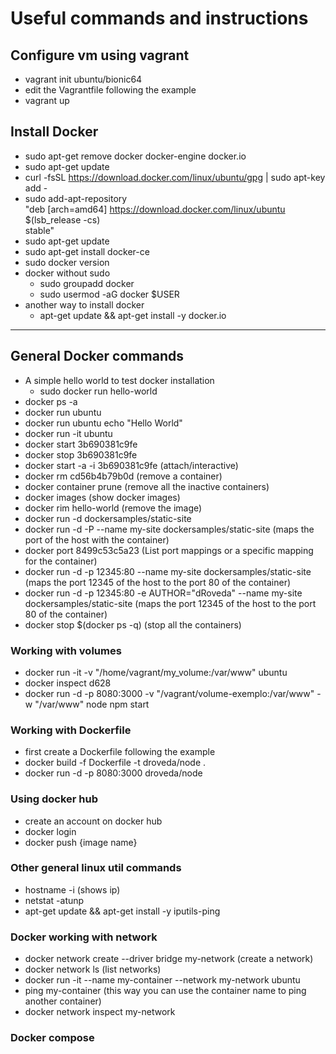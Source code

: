 # Useful commands and instructions

## Configure vm using vagrant
* vagrant init ubuntu/bionic64
* edit the Vagrantfile following the example
* vagrant up

## Install Docker
* sudo apt-get remove docker docker-engine docker.io
* sudo apt-get update
* curl -fsSL https://download.docker.com/linux/ubuntu/gpg | sudo apt-key add -
* sudo add-apt-repository \
   "deb [arch=amd64] https://download.docker.com/linux/ubuntu \
   $(lsb_release -cs) \
   stable"
* sudo apt-get update
* sudo apt-get install docker-ce
* sudo docker version
* docker without sudo
    * sudo groupadd docker
    * sudo usermod -aG docker $USER
* another way to install docker
    * apt-get update && apt-get install -y docker.io

---

## General Docker commands
* A simple hello world to test docker installation
    * sudo docker run hello-world
* docker ps -a
* docker run ubuntu
* docker run ubuntu echo "Hello World"
* docker run -it ubuntu
* docker start 3b690381c9fe
* docker stop 3b690381c9fe
* docker start -a -i 3b690381c9fe (attach/interactive)
* docker rm cd56b4b79b0d (remove a container)
* docker container prune (remove all the inactive containers)
* docker images (show docker images)
* docker rim hello-world (remove the image)
* docker run -d dockersamples/static-site
* docker run -d -P --name my-site dockersamples/static-site (maps the port of the host with the container)
* docker port 8499c53c5a23 (List port mappings or a specific mapping for the container)
* docker run -d -p 12345:80 --name my-site dockersamples/static-site (maps the port 12345 of the host to the port 80 of the container)
* docker run -d -p 12345:80 -e AUTHOR="dRoveda" --name my-site dockersamples/static-site (maps the port 12345 of the host to the port 80 of the container)
* docker stop $(docker ps -q) (stop all the containers)


### Working with volumes
* docker run -it -v "/home/vagrant/my_volume:/var/www" ubuntu 
* docker inspect d628
* docker run -d -p 8080:3000 -v "/vagrant/volume-exemplo:/var/www" -w "/var/www" node npm start

### Working with Dockerfile
* first create a Dockerfile following the example
* docker build -f Dockerfile -t droveda/node .
* docker run -d -p 8080:3000 droveda/node

### Using docker hub
* create an account on docker hub
* docker login
* docker push {image name}

### Other general linux util commands
* hostname -i (shows ip)
* netstat -atunp
* apt-get update && apt-get install -y iputils-ping

### Docker working with network
* docker network create --driver bridge my-network (create a network)
* docker network ls (list networks)
* docker run -it --name my-container --network my-network ubuntu
* ping my-container (this way you can use the container name to ping another container)
* docker network inspect my-network

### Docker compose
